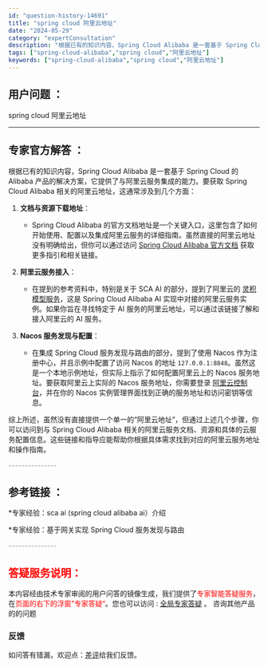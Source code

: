 ```yaml
---
id: "question-history-14691"
title: "spring cloud 阿里云地址"
date: "2024-05-29"
category: "expertConsultation"
description: "根据已有的知识内容，Spring Cloud Alibaba 是一套基于 Spring Cloud 的 Alibaba 产品的解决方案，它提供了与阿里云服务集成的能力。要获取 Spring Cloud Alibaba 相关的阿里云地址，这通常涉及到几个方面：1. **文档与资源下载地址**：   -"
tags: ["spring-cloud-alibaba","spring cloud","阿里云地址"]
keywords: ["spring-cloud-alibaba","spring cloud","阿里云地址"]
---
```


## 用户问题 ： 
 spring cloud 阿里云地址  

---------------
## 专家官方解答 ：

根据已有的知识内容，Spring Cloud Alibaba 是一套基于 Spring Cloud 的 Alibaba 产品的解决方案，它提供了与阿里云服务集成的能力。要获取 Spring Cloud Alibaba 相关的阿里云地址，这通常涉及到几个方面：

1. **文档与资源下载地址**：
   - Spring Cloud Alibaba 的官方文档地址是一个关键入口，这里包含了如何开始使用、配置以及集成阿里云服务的详细指南。虽然直接的阿里云地址没有明确给出，但你可以通过访问 [Spring Cloud Alibaba 官方文档](https://github.com/alibaba/spring-cloud-alibaba/blob/master/README.md) 获取更多指引和相关链接。

2. **阿里云服务接入**：
   - 在提到的参考资料中，特别是关于 SCA AI 的部分，提到了阿里云的 [灵积模型服务](https://help.aliyun.com/zh/dashscope/)，这是 Spring Cloud Alibaba AI 实现中对接的阿里云服务实例。如果你旨在寻找特定于 AI 服务的阿里云地址，可以通过该链接了解和接入阿里云的 AI 服务。

3. **Nacos 服务发现与配置**：
   - 在集成 Spring Cloud 服务发现与路由的部分，提到了使用 Nacos 作为注册中心，并且示例中配置了访问 Nacos 的地址 `127.0.0.1:8848`。虽然这是一个本地示例地址，但实际上指示了如何配置阿里云上的 Nacos 服务地址。要获取阿里云上实际的 Nacos 服务地址，你需要登录 [阿里云控制台](https://console.aliyun.com/)，并在你的 Nacos 实例管理界面找到正确的服务地址和访问密钥等信息。

综上所述，虽然没有直接提供一个单一的“阿里云地址”，但通过上述几个步骤，你可以访问到与 Spring Cloud Alibaba 相关的阿里云服务文档、资源和具体的云服务配置信息。这些链接和指导应能帮助你根据具体需求找到对应的阿里云服务地址和操作指南。


<font color="#949494">---------------</font> 


## 参考链接 ：

*专家经验：sca ai (spring cloud alibaba ai）介绍 
 
 *专家经验：基于网关实现 Spring Cloud 服务发现与路由 


 <font color="#949494">---------------</font> 
 


## <font color="#FF0000">答疑服务说明：</font> 

本内容经由技术专家审阅的用户问答的镜像生成，我们提供了<font color="#FF0000">专家智能答疑服务</font>，在<font color="#FF0000">页面的右下的浮窗”专家答疑“</font>。您也可以访问 : [全局专家答疑](https://answer.opensource.alibaba.com/docs/intro) 。 咨询其他产品的的问题

### 反馈
如问答有错漏，欢迎点：[差评](https://ai.nacos.io/user/feedbackByEnhancerGradePOJOID?enhancerGradePOJOId=14741)给我们反馈。
